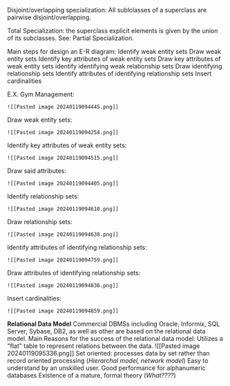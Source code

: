 
Disjoint/overlapping specialization:
	All sublclasses of a superclass are pairwise disjoint/overlapping.

Total Specialization:
	the superclass explicit elements is given by the union of its subclasses.
	See: Partial Specialization.

Main steps for design an E-R diagram:
	Identify weak entity sets
	Draw weak entity sets
	Identify key attributes of weak entity sets
	Draw key attributes of weak entity sets
	identify identifying weak relationship sets
	Draw identifying relationship sets
	Identify attributes of identifying relationship sets
	Insert cardinalities

E.X. Gym Management:
	
	![[Pasted image 20240119094445.png]]
	
Draw weak entity sets:

	![[Pasted image 20240119094254.png]]

Identify key attributes of weak entity sets:
	
	![[Pasted image 20240119094515.png]]
	
Draw said attributes:
	
	![[Pasted image 20240119094405.png]]
	
Identify relationship sets:
	
	![[Pasted image 20240119094610.png]]

Draw relationship sets:
	
	![[Pasted image 20240119094638.png]]

Identify attributes of identifying relationship sets:
	
	![[Pasted image 20240119094759.png]]

Draw attributes of identifying relationship sets:
		
	![[Pasted image 20240119094836.png]]

Insert cardinalities:
		
	![[Pasted image 20240119094859.png]]


**Relational Data Model**
	Commercial DBMSs including Oracle, Informix, SQL Server, Sybase, DB2, as well as other are based on the relational data model.
	Main Reasons for the success of the relational data model:
		Utilizes a "flat" table to represent relations between the data.
		![[Pasted image 20240119095336.png]]
		Set oriented:
			processes data by set rather than record oriented processing (*Hierarchal model, network model*)
		Easy to understand by an unskilled user.
		Good performance for alphanumeric databases
		Existence of a mature, formal theory (*What????*)
		
